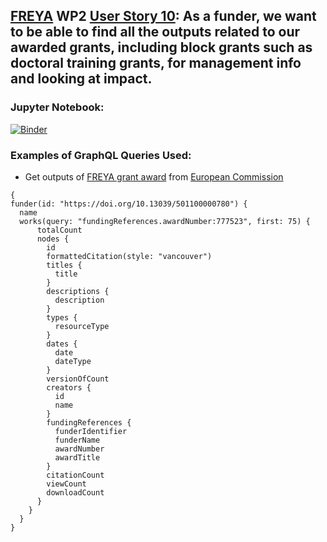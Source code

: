 ## [FREYA](https://www.project-freya.eu/en) WP2 [User Story 10](https://github.com/datacite/freya/issues/45): As a funder, we want to be able to find all the outputs related to our awarded grants, including block grants such as doctoral training grants, for management info and looking at impact. 
                   
### Jupyter Notebook:
[![Binder](https://mybinder.org/badge_logo.svg)](https://mybinder.org/v2/gh/datacite/pidgraph-notebooks-python/master?filepath=user-story-10-grant-outputs%2Fpy-grant-outputs-with-output.ipynb)

### Examples of GraphQL Queries Used:
* Get outputs of [FREYA grant award](https://cordis.europa.eu/project/id/777523) from [European Commission](https://doi.org/10.13039/501100000780)

```
{
funder(id: "https://doi.org/10.13039/501100000780") {
  name
  works(query: "fundingReferences.awardNumber:777523", first: 75) {
      totalCount
      nodes {
        id
        formattedCitation(style: "vancouver")
        titles {
          title
        }
        descriptions {
          description
        }        
        types {
          resourceType
        }
        dates {
          date
          dateType
        }
        versionOfCount
        creators {
          id
          name
        }
        fundingReferences {
          funderIdentifier
          funderName
          awardNumber
          awardTitle
        }
        citationCount
        viewCount
        downloadCount
      }
    }
  }
}
```
